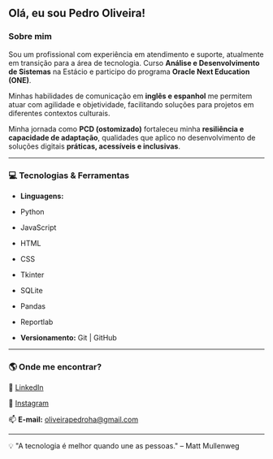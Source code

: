 ##  Olá, eu sou Pedro Oliveira!

### Sobre mim
Sou um profissional com experiência em atendimento e suporte, atualmente em transição para a área de tecnologia. Curso **Análise e Desenvolvimento de Sistemas** na Estácio e participo do programa **Oracle Next Education (ONE)**.

Minhas habilidades de comunicação em **inglês e espanhol** me permitem atuar com agilidade e objetividade, facilitando soluções para projetos em diferentes contextos culturais.

Minha jornada como **PCD (ostomizado)** fortaleceu minha **resiliência e capacidade de adaptação**, qualidades que aplico no desenvolvimento de soluções digitais **práticas, acessíveis e inclusivas**.

---

### 💻 Tecnologias & Ferramentas

- **Linguagens:**
  
- Python
- JavaScript
- HTML
- CSS
- Tkinter
- SQLite
- Pandas
- Reportlab
  
- **Versionamento:** Git | GitHub
  
---

### 🌎 Onde me encontrar?

🔗 [LinkedIn](https://www.linkedin.com/in/pedroh-oliveira/)

🔗 [Instagram](https://www.instagram.com/pedroh_aoliveira/)

📫 **E-mail:** oliveirapedroha@gmail.com

---

💡 "A tecnologia é melhor quando une as pessoas." – Matt Mullenweg
